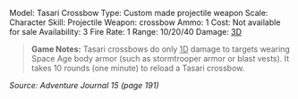Model: Tasari Crossbow
Type: Custom made projectile weapon
Scale: Character
Skill: Projectile Weapon: crossbow
Ammo: 1
Cost: Not available for sale
Availability: 3
Fire Rate: 1
Range: 10/20/40
Damage: <u>3D</u>

> **Game Notes:** 
> Tasari crossbows do only <u>1D</u> damage to targets wearing Space Age body armor (such as stormtrooper armor or blast vests). It takes 10 rounds (one minute) to reload a Tasari crossbow.

*Source: Adventure Journal 15 (page 191)*